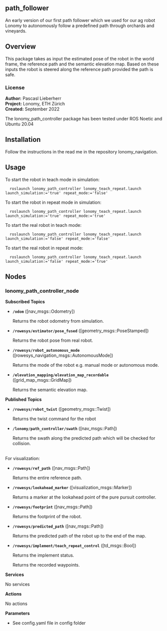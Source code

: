 ## path_follower 
An early version of our first path follower which we used for our ag robot Lonomy to autonomously follow a predefined path through orchards and vineyards.

## Overview

This package takes as input the estimated pose of the robot in the world frame, the reference path and the
semantic elevation map. Based on these inputs the robot is steered along the reference path provided the path is
safe.

### License

**Author:** Pascasl Lieberherr <br />
**Project:** Lonomy, ETH Zürich <br />
**Created:** September 2022

The lonomy_path_controller package has been tested under ROS Noetic and Ubuntu 20.04

## Installation
Follow the instructions in the read me in the repository lonomy_navigation.

## Usage

To start the robot in teach mode in simulation:

```
  roslaunch lonomy_path_controller lonomy_teach_repeat.launch launch_simulation:='true' repeat_mode:='false'   
```

To start the robot in repeat mode in simulation:

```
  roslaunch lonomy_path_controller lonomy_teach_repeat.launch launch_simulation:='true' repeat_mode:='true'   
```

To start the real robot in teach mode:

```
  roslaunch lonomy_path_controller lonomy_teach_repeat.launch launch_simulation:='false' repeat_mode:='false'   
```

To start the real robot in repeat mode:

```
  roslaunch lonomy_path_controller lonomy_teach_repeat.launch launch_simulation:='false' repeat_mode:='true'   
```


## Nodes
### lonomy_path_controller_node

**Subscribed Topics**

* **`/odom`** ([nav_msgs::Odometry])

  Returns the robot odometry from simulation.


* **`/rowesys/estimator/pose_fused`** ([geometry_msgs::PoseStamped])

  Returns the robot pose from real robot.


* **`/rowesys/robot_autonomous_mode`** ([rowesys_navigation_msgs::AutonomousMode])

  Returns the mode of the robot e.g. manual mode or autonomous mode.


* **`/elevation_mapping/elevation_map_recordable`** ([grid_map_msgs::GridMap])

  Returns the semantic elevation map.


**Published Topics**

* **`/rowesys/robot_twist`** ([geometry_msgs::Twist])

    Returns the twist command for the robot


* **`/lonomy/path_controller/swath`** ([nav_msgs::Path])

    Returns the swath along the predicted path which will be checked for collision.

\
For visualization:
* **`/rowesys/ref_path`** ([nav_msgs::Path])

    Returns the entire reference path.


* **`/rowesys/lookahead_marker`** ([visualization_msgs::Marker])

    Returns a marker at the lookahead point of the pure pursuit controller.


* **`/rowesys/footprint`** ([nav_msgs::Path])

    Returns the footprint of the robot.


* **`/rowesys/predicted_path`** ([nav_msgs::Path])

    Returns the predicted path of the robot up to the end of the map.


* **`/rowesys/implement/teach_repeat_control`** ([td_msgs::Bool])

    Returns the implement status.


  Returns the recorded waypoints.

**Services**

No services

**Actions**

No actions

**Parameters**
* See config.yaml file in config folder
